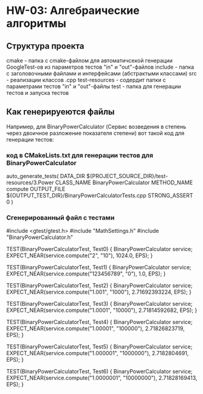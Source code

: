 ﻿# HW-03: Алгебраические алгоритмы

## Структура проекта

cmake - папка с cmake-файлом для автоматичсекой генерации GoogleTest-ов из параметров тестов "in" и "out"-файлов
include - папка с заголовочными файлами и интерфейсами (абстрактыми классами)
src - реализации классов .cpp
test-resources - содердит папки с параметрами тестов "in" и "out"-файлы
test - папка для генерации тестов и запуска тестов

## Как генерируеются файлы

Например, для BinaryPowerCalculator (Сервис возведения в степень через двоичное разложение показателя степени) вот такой код для генерации тестов:

### код в CMakeLists.txt для генерации тестов для BinaryPowerCalculator
auto_generate_tests(
DATA_DIR ${PROJECT_SOURCE_DIR}/test-resources/3.Power
CLASS_NAME BinaryPowerCalculator
METHOD_NAME compute
OUTPUT_FILE ${OUTPUT_TEST_DIR}/BinaryPowerCalculatorTests.cpp
STRONG_ASSERT 0
)

### Сгенерированный файл с тестами

#include <gtest/gtest.h>
#include "MathSettings.h"
#include "BinaryPowerCalculator.h"

TEST(BinaryPowerCalculatorTest, Test0) {
    BinaryPowerCalculator service;
    EXPECT_NEAR(service.compute("2", "10"), 1024.0, EPS);
}

TEST(BinaryPowerCalculatorTest, Test1) {
    BinaryPowerCalculator service;
    EXPECT_NEAR(service.compute("123456789", "0"), 1.0, EPS);
}

TEST(BinaryPowerCalculatorTest, Test2) {
    BinaryPowerCalculator service;
    EXPECT_NEAR(service.compute("1.001", "1000"), 2.71692393224, EPS);
}

TEST(BinaryPowerCalculatorTest, Test3) {
    BinaryPowerCalculator service;
    EXPECT_NEAR(service.compute("1.0001", "10000"), 2.71814592682, EPS);
}

TEST(BinaryPowerCalculatorTest, Test4) {
    BinaryPowerCalculator service;
    EXPECT_NEAR(service.compute("1.00001", "100000"), 2.71826823719, EPS);
}

TEST(BinaryPowerCalculatorTest, Test5) {
    BinaryPowerCalculator service;
    EXPECT_NEAR(service.compute("1.000001", "1000000"), 2.7182804691, EPS);
}

TEST(BinaryPowerCalculatorTest, Test6) {
    BinaryPowerCalculator service;
    EXPECT_NEAR(service.compute("1.0000001", "10000000"), 2.71828169413, EPS);
}
